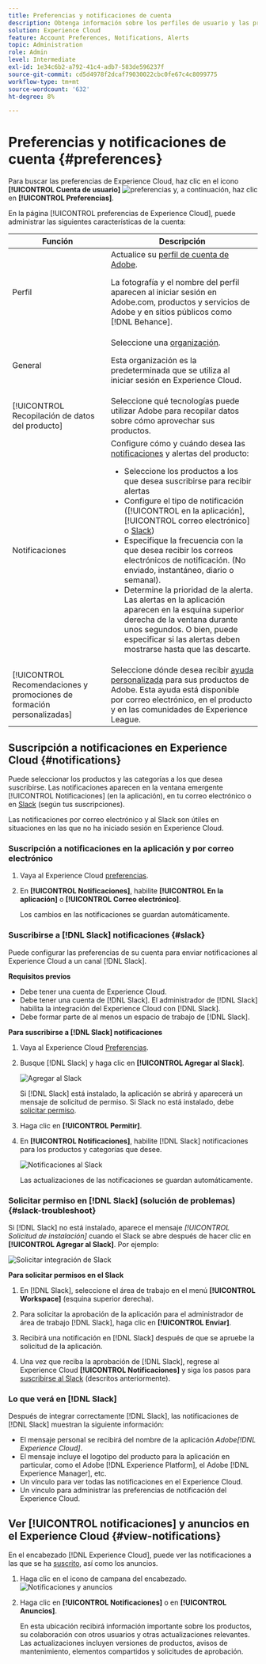 ```yaml
---
title: Preferencias y notificaciones de cuenta
description: Obtenga información sobre los perfiles de usuario y las preferencias de cuenta en Experience Cloud. Suscríbase a las notificaciones de productos para correo electrónico y  [!DNL Slack], y configure alertas de productos.
solution: Experience Cloud
feature: Account Preferences, Notifications, Alerts
topic: Administration
role: Admin
level: Intermediate
exl-id: 1e34c6b2-a792-41c4-adb7-583de596237f
source-git-commit: cd5d4978f2dcaf79030022cbc0fe67c4c8099775
workflow-type: tm+mt
source-wordcount: '632'
ht-degree: 8%

---
```


# Preferencias y notificaciones de cuenta {#preferences}

Para buscar las preferencias de Experience Cloud, haz clic en el icono **[!UICONTROL Cuenta de usuario]** ![preferencias](../assets/preferences-icon-sm.png) y, a continuación, haz clic en **[!UICONTROL Preferencias]**.

En la página [!UICONTROL preferencias de Experience Cloud], puede administrar las siguientes características de la cuenta:

| Función | Descripción |
|--- |--- |
| Perfil | Actualice su [perfil de cuenta de Adobe](https://account.adobe.com/profile). <p>La fotografía y el nombre del perfil aparecen al iniciar sesión en Adobe.com, productos y servicios de Adobe y en sitios públicos como [!DNL Behance]. |
| General | Seleccione una [organización](../administration/organizations.md).<p>Esta organización es la predeterminada que se utiliza al iniciar sesión en Experience Cloud. |
| [!UICONTROL Recopilación de datos del producto] | Seleccione qué tecnologías puede utilizar Adobe para recopilar datos sobre cómo aprovechar sus productos. |
| Notificaciones | Configure cómo y cuándo desea las [notificaciones](#subscribe-to-notifications-in-experience-cloud) y alertas del producto: <ul><li>Seleccione los productos a los que desea suscribirse para recibir alertas</li><li>Configure el tipo de notificación ([!UICONTROL en la aplicación], [!UICONTROL correo electrónico] o [Slack](#slack-notifications))</li><li>Especifique la frecuencia con la que desea recibir los correos electrónicos de notificación. (No enviado, instantáneo, diario o semanal).</li><li>Determine la prioridad de la alerta. Las alertas en la aplicación aparecen en la esquina superior derecha de la ventana durante unos segundos. O bien, puede especificar si las alertas deben mostrarse hasta que las descarte.</li></ul> |
| [!UICONTROL Recomendaciones y promociones de formación personalizadas] | Seleccione dónde desea recibir [ayuda personalizada](personalized-learning.md) para sus productos de Adobe. Esta ayuda está disponible por correo electrónico, en el producto y en las comunidades de Experience League. |

## Suscripción a notificaciones en Experience Cloud {#notifications}

Puede seleccionar los productos y las categorías a los que desea suscribirse. Las notificaciones aparecen en la ventana emergente [!UICONTROL Notificaciones] (en la aplicación), en tu correo electrónico o en [Slack](#slack-notifications) (según tus suscripciones).

Las notificaciones por correo electrónico y al Slack son útiles en situaciones en las que no ha iniciado sesión en Experience Cloud.

### Suscripción a notificaciones en la aplicación y por correo electrónico

1. Vaya al Experience Cloud [preferencias](https://experience.adobe.com/preferences).

1. En **[!UICONTROL Notificaciones]**, habilite **[!UICONTROL En la aplicación]** o **[!UICONTROL Correo electrónico]**.

   Los cambios en las notificaciones se guardan automáticamente.

### Suscribirse a [!DNL Slack] notificaciones {#slack}

Puede configurar las preferencias de su cuenta para enviar notificaciones al Experience Cloud a un canal [!DNL Slack].

**Requisitos previos**

* Debe tener una cuenta de Experience Cloud.
* Debe tener una cuenta de [!DNL Slack]. El administrador de [!DNL Slack] habilita la integración del Experience Cloud con [!DNL Slack].
* Debe formar parte de al menos un espacio de trabajo de [!DNL Slack].

**Para suscribirse a [!DNL Slack] notificaciones**

1. Vaya al Experience Cloud [Preferencias](https://experience.adobe.com/preferences).

1. Busque [!DNL Slack] y haga clic en **[!UICONTROL Agregar al Slack]**.

   ![Agregar al Slack](../assets/add-to-slack.png)

   Si [!DNL Slack] está instalado, la aplicación se abrirá y aparecerá un mensaje de solicitud de permiso. Si Slack no está instalado, debe [solicitar permiso](#slack-troubleshoot).

1. Haga clic en **[!UICONTROL Permitir]**.

1. En **[!UICONTROL Notificaciones]**, habilite [!DNL Slack] notificaciones para los productos y categorías que desee.

   ![Notificaciones al Slack](../assets/slack.png)

   Las actualizaciones de las notificaciones se guardan automáticamente.

### Solicitar permiso en [!DNL Slack] (solución de problemas) {#slack-troubleshoot}

Si [!DNL Slack] no está instalado, aparece el mensaje _[!UICONTROL Solicitud de instalación]_ cuando el Slack se abre después de hacer clic en **[!UICONTROL Agregar al Slack]**. Por ejemplo:

![Solicitar integración de Slack](../assets/slack-workspace.png)

**Para solicitar permisos en el Slack**

1. En [!DNL Slack], seleccione el área de trabajo en el menú **[!UICONTROL Workspace]** (esquina superior derecha).

1. Para solicitar la aprobación de la aplicación para el administrador de área de trabajo [!DNL Slack], haga clic en **[!UICONTROL Enviar]**.

1. Recibirá una notificación en [!DNL Slack] después de que se apruebe la solicitud de la aplicación.

1. Una vez que reciba la aprobación de [!DNL Slack], regrese al Experience Cloud **[!UICONTROL Notificaciones]** y siga los pasos para [suscribirse al Slack](#slack-notifications) (descritos anteriormente).

### Lo que verá en [!DNL Slack]

Después de integrar correctamente [!DNL Slack], las notificaciones de [!DNL Slack] muestran la siguiente información:

* El mensaje personal se recibirá del nombre de la aplicación _Adobe[!DNL Experience Cloud]_.
* El mensaje incluye el logotipo del producto para la aplicación en particular, como el Adobe [!DNL Experience Platform], el Adobe [!DNL Experience Manager], etc.
* Un vínculo para ver todas las notificaciones en el Experience Cloud.
* Un vínculo para administrar las preferencias de notificación del Experience Cloud.

## Ver [!UICONTROL notificaciones] y anuncios en el Experience Cloud {#view-notifications}

En el encabezado [!DNL Experience Cloud], puede ver las notificaciones a las que se ha [suscrito](#notifications), así como los anuncios.

1. Haga clic en el icono de campana del encabezado. ![Notificaciones y anuncios](../assets/bell-icon.png)

1. Haga clic en **[!UICONTROL Notificaciones]** o en **[!UICONTROL Anuncios]**.

   En esta ubicación recibirá información importante sobre los productos, su colaboración con otros usuarios y otras actualizaciones relevantes. Las actualizaciones incluyen versiones de productos, avisos de mantenimiento, elementos compartidos y solicitudes de aprobación.
